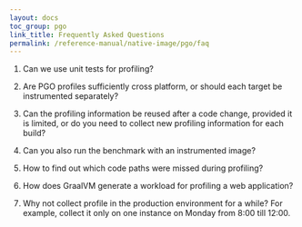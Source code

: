 ```yaml
---
layout: docs
toc_group: pgo
link_title: Frequently Asked Questions
permalink: /reference-manual/native-image/pgo/faq
---
```


1. Can we use unit tests for profiling?

2. Are PGO profiles sufficiently cross platform, or should each target be instrumented separately?

3. Can the profiling information be reused after a code change, provided it is limited,
   or do you need to collect new profiling information for each build?

4. Can you also run the benchmark with an instrumented image?

5. How to find out which code paths were missed during profiling?

6. How does GraalVM generate a workload for profiling a web application?

7. Why not collect profile in the production environment for a while?
   For example, collect it only on one instance on Monday from 8:00 till 12:00.

